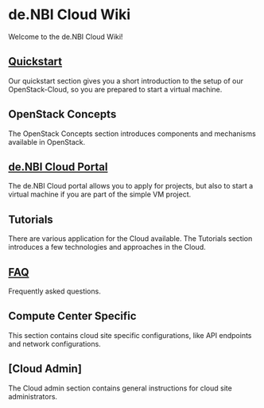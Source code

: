 # de.NBI Cloud Wiki

Welcome to the de.NBI Cloud Wiki!


## [Quickstart](quickstart.md) 

Our quickstart section gives you a short introduction to the setup of our OpenStack-Cloud, so you are prepared to
start a virtual machine.

## OpenStack Concepts

The OpenStack Concepts section introduces components and mechanisms available in OpenStack.

## [de.NBI Cloud Portal](portal/allocation.md)

The de.NBI Cloud portal allows you to apply for projects, but also to start a virtual machine if you are
part of the simple VM project.

## Tutorials

There are various application for the Cloud available. The Tutorials section introduces a few technologies and approaches in the Cloud.

## [FAQ](FAQ.md)

Frequently asked questions.

## Compute Center Specific

This section contains cloud site specific configurations, like API endpoints and network configurations.

## [Cloud Admin]

The Cloud admin section contains general instructions for cloud site administrators.
